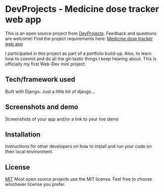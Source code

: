 # DevProjects - Medicine dose tracker web app 

This is an open source project from [DevProjects](http://www.codementor.io/projects). Feedback and questions are welcome!
Find the project requirements here: [Medicine dose tracker web app ](https://www.codementor.io/projects/web/medicine-dose-tracker-b6evlas194)

I participated in this project as part of a portfolio build-up. Also, to learn how to commit and do all the git-tastic things I keep hearing about. 
This is officially my first Web-Dev mini project.

## Tech/framework used
Built with Django. Just a little bit of django...

## Screenshots and demo
Screenshots of your app and/or a link to your live demo

## Installation
Instructions for other developers on how to install and run your code on their local environment.

## License
[MIT](https://choosealicense.com/licenses/mit/)
Most open source projects use the MIT license. Feel free to choose whichever license you prefer.
